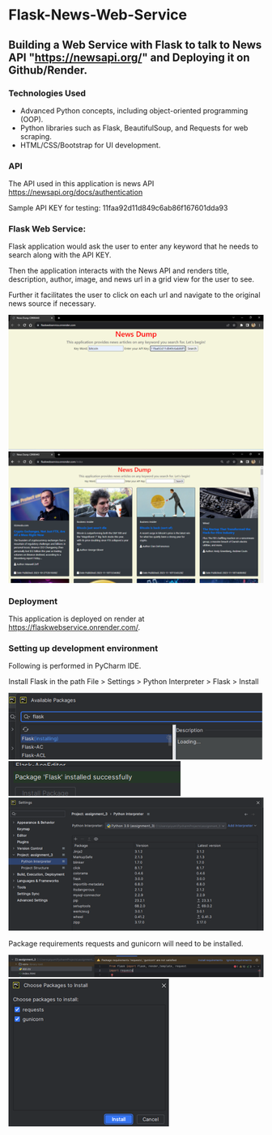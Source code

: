 # Flask-News-Web-Service

## Building a Web Service with Flask to talk to News API "https://newsapi.org/" and Deploying it on Github/Render.

### Technologies Used
* Advanced Python concepts, including object-oriented programming (OOP).
* Python libraries such as Flask, BeautifulSoup, and Requests for web scraping.
* HTML/CSS/Bootstrap for UI development.

### API
The API used in this application is news API https://newsapi.org/docs/authentication

Sample API KEY for testing: 11faa92d11d849c6ab86f167601dda93

### Flask Web Service:
Flask application would ask the user to enter any keyword that he needs to search along with the API KEY.

Then the application interacts with the News API and renders title, description, author, image, and news url in a grid view for the user to see.

Further it facilitates the user to click on each url and navigate to the original news source if necessary.

<img src="images/front-end.png">

<img src="images/search-results.png">

### Deployment

This application is deployed on render at https://flaskwebservice.onrender.com/.

### Setting up development environment

Following is performed in PyCharm IDE.

Install Flask in the path File > Settings > Python Interpreter > Flask > Install

<img src="images/flask-install.png">

<img src="images/flask-installed.png">

<img src="images/python-interpreter.png">

Package requirements requests and gunicorn will need to be installed.

<img src="images/requirements.png">

<img src="images/requirements-installed.png">


